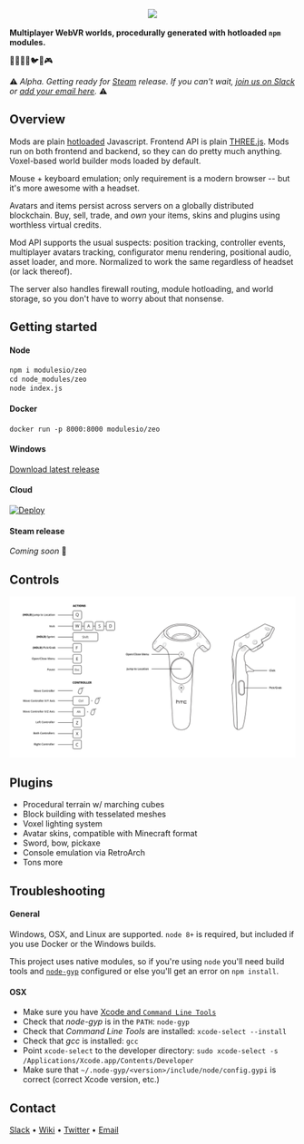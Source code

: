 <p align="center"><img src="https://cdn.rawgit.com/modulesio/zeo/989fc50f00e699231ba7fba54262d1a35e814924/public/img/logo-name.svg" width="200px"></p>

**Multiplayer WebVR worlds, procedurally generated with hotloaded `npm` modules.**


🌱🌳🌋🌲🐦🏃🎮

:warning: _Alpha. Getting ready for [Steam](http://steampowered.com/) release. If you can't wait, [join us on Slack](zeovr.slack.com) or [add your email here](http://eepurl.com/cDEnID)._ :warning:

## Overview

Mods are plain [hotloaded](https://github.com/modulesio/archae/) Javascript. Frontend API is plain [THREE.js](https://github.com/mrdoob/three.js/). Mods run on both frontend and backend, so they can do pretty much anything. Voxel-based world builder mods loaded by default.

Mouse + keyboard emulation; only requirement is a modern browser -- but it's more awesome with a headset.

Avatars and items persist across servers on a globally distributed blockchain. Buy, sell, trade, and _own_ your items, skins and plugins using worthless virtual credits.

Mod API supports the usual suspects: position tracking, controller events, multiplayer avatars tracking, configurator menu rendering, positional audio, asset loader, and more. Normalized to work the same regardless of headset (or lack thereof).

The server also handles firewall routing, module hotloading, and world storage, so you don't have to worry about that nonsense.

## Getting started

#### Node

```
npm i modulesio/zeo
cd node_modules/zeo
node index.js
```

#### Docker

```
docker run -p 8000:8000 modulesio/zeo
```

#### Windows

[Download latest release](https://ci.appveyor.com/project/modulesio/zeo/build/artifacts)

#### Cloud

[![Deploy](https://www.herokucdn.com/deploy/button.svg)](https://heroku.com/deploy)

#### Steam release

_Coming soon_ 🦄

## Controls

![Controls](/public/img/controls.png)

## Plugins

- Procedural terrain w/ marching cubes
- Block building with tesselated meshes
- Voxel lighting system
- Avatar skins, compatible with Minecraft format
- Sword, bow, pickaxe
- Console emulation via RetroArch
- Tons more

## Troubleshooting

#### General

Windows, OSX, and Linux are supported. `node 8+` is required, but included if you use Docker or the Windows builds.

This project uses native modules, so if you're using `node` you'll need build tools and [`node-gyp`](https://github.com/nodejs/node-gyp) configured or else you'll get an error on `npm install`.

#### OSX

- Make sure you have [Xcode and `Command Line Tools`](https://github.com/nodejs/node-gyp#on-mac-os-x)
- Check that _node-gyp_ is in the `PATH`: `node-gyp`
- Check that _Command Line Tools_ are installed: `xcode-select --install`
- Check that _gcc_ is installed: `gcc`
- Point `xcode-select` to the developer directory: `sudo xcode-select -s /Applications/Xcode.app/Contents/Developer`
- Make sure that `~/.node-gyp/<version>/include/node/config.gypi` is correct (correct Xcode version, etc.)

## Contact

[Slack](zeovr.slack.com) • [Wiki](zeovr.wikia.com) • [Twitter](https://twitter.com/modulesio) • [Email](mailto:a@modules.io)
